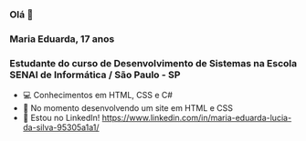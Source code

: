 ### Olá 🙋

### Maria Eduarda, 17 anos
### Estudante do curso de Desenvolvimento de Sistemas na Escola SENAI de Informática / São Paulo - SP

- 💻 Conhecimentos em HTML, CSS e C#
- 💁 No momento desenvolvendo um site em HTML e CSS
- 🚀 Estou no LinkedIn! https://www.linkedin.com/in/maria-eduarda-lucia-da-silva-95305a1a1/


